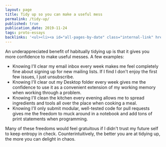 ```yaml
---
layout: page
title: Tidy up so you can make a useful mess
permalink: /tidy-up/
published: true
publication_date: 2019-11-24
tags: proto-essays
backlinks: '<ul><li><a id="all-pages-by-date" class="internal-link" href="/all-pages-by-date/">All pages by date</a></li><li><a id="proto-essays" class="internal-link" href="/proto-essays/">Proto-essays</a></li></ul>'
---
```


An underappreciated benefit of habitually tidying up is that it gives you more confidence to make useful messes. A few examples:

- Knowing I'll clear my email inbox every week makes me feel completely fine about signing up for new mailing lists. If I find I don't enjoy the first few issues, I just unsubscribe.
- Knowing I'll clear out my Desktop folder every week gives me the confidence to use it as a convenient extension of my working memory when working through a problem.
- Knowing I'll clean the kitchen every evening allows me to spread ingredients and tools all over the place when cooking a meal.
- Knowing I'll only submit modular, well-tested code for pull requests gives me the freedom to muck around in a notebook and add tons of print statements when programming.

Many of these freedoms would feel gratuitous if I didn't trust my future self to keep entropy in check. Counterintuitively, the better you are at tidying up, the more you can delight in chaos.